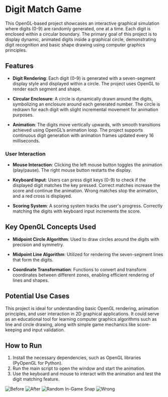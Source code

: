 # Digit Match Game

This OpenGL-based project showcases an interactive graphical simulation where digits (0-9) are randomly generated, one at a time. Each digit is enclosed within a circular boundary. The primary goal of this project is to display dynamic, animated digits inside a graphical circle, demonstrating digit recognition and basic shape drawing using computer graphics principles.

## Features

- **Digit Rendering**: Each digit (0-9) is generated with a seven-segment display style and displayed within a circle. The project uses OpenGL to render each segment and shape.

- **Circular Enclosure**: A circle is dynamically drawn around the digits, symbolizing an enclosure around each generated number. The circle is redrawn for each digit with slight incremental movement for animation purposes.

- **Animation**: The digits move vertically upwards, with smooth transitions achieved using OpenGL’s animation loop. The project supports continuous digit generation with animation frames updated every 16 milliseconds.

### User Interaction

- **Mouse Interaction**: Clicking the left mouse button toggles the animation (play/pause). The right mouse button restarts the display.

- **Keyboard Input**: Users can press digit keys (0-9) to check if the displayed digit matches the key pressed. Correct matches increase the score and continue the animation. Wrong matches stop the animation, and a red cross is displayed.

- **Scoring System**: A scoring system tracks the user's progress. Correctly matching the digits with keyboard input increments the score.

## Key OpenGL Concepts Used

- **Midpoint Circle Algorithm**: Used to draw circles around the digits with precision and symmetry.

- **Midpoint Line Algorithm**: Utilized for rendering the seven-segment lines that form the digits.

- **Coordinate Transformation**: Functions to convert and transform coordinates between different zones, enabling efficient rendering of lines and shapes.

## Potential Use Cases

This project is ideal for understanding basic OpenGL rendering, animation principles, and user interaction in 2D graphical applications. It could serve as an educational tool for learning computer graphics algorithms such as line and circle drawing, along with simple game mechanics like score-keeping and input validation.

## How to Run

1. Install the necessary dependencies, such as OpenGL libraries (PyOpenGL for Python).
2. Run the main script to open the window and start the animation.
3. Use the keyboard and mouse to interact with the animation and test the digit matching feature.

![Before](https://github.com/user-attachments/assets/4aa85894-33ac-458d-ac1d-ec84d1596b29)
![After](https://github.com/user-attachments/assets/5b1ab002-fcc4-4b4d-8ee9-7a33dac9c27a)
![Random In-Game Snap](https://github.com/user-attachments/assets/ba5c37b8-c1f7-4781-8c8b-4f46a9480103)
![Wrong](https://github.com/user-attachments/assets/f243d665-2789-4da7-9667-0998961d2e87)

